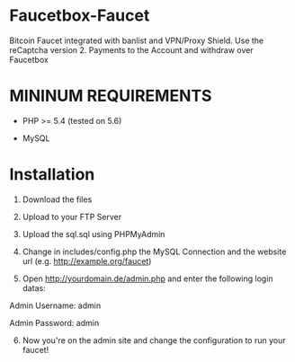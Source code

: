 # Faucetbox-Faucet
Bitcoin Faucet integrated with banlist and VPN/Proxy Shield. Use the reCaptcha version 2. Payments to the Account and withdraw over Faucetbox


# MININUM REQUIREMENTS

- PHP >= 5.4 (tested on 5.6)

- MySQL

# Installation

1. Download the files

2. Upload to your FTP Server

3. Upload the sql.sql using PHPMyAdmin

4. Change in includes/config.php the MySQL Connection and the website url (e.g. http://example.org/faucet)

5. Open http://yourdomain.de/admin.php and enter the following login datas:

Admin Username: admin

Admin Password: admin

6. Now you're on the admin site and change the configuration to run your faucet!
